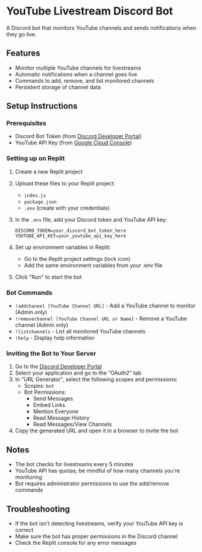 # YouTube Livestream Discord Bot

A Discord bot that monitors YouTube channels and sends notifications when they go live.

## Features

- Monitor multiple YouTube channels for livestreams
- Automatic notifications when a channel goes live
- Commands to add, remove, and list monitored channels
- Persistent storage of channel data

## Setup Instructions

### Prerequisites

- Discord Bot Token (from [Discord Developer Portal](https://discord.com/developers/applications))
- YouTube API Key (from [Google Cloud Console](https://console.cloud.google.com/))

### Setting up on Replit

1. Create a new Replit project
2. Upload these files to your Replit project:
   - `index.js`
   - `package.json`
   - `.env` (create with your credentials)

3. In the `.env` file, add your Discord token and YouTube API key:
   ```
   DISCORD_TOKEN=your_discord_bot_token_here
   YOUTUBE_API_KEY=your_youtube_api_key_here
   ```

4. Set up environment variables in Replit:
   - Go to the Replit project settings (lock icon)
   - Add the same environment variables from your .env file

5. Click "Run" to start the bot

### Bot Commands

- `!addchannel [YouTube Channel URL]` - Add a YouTube channel to monitor (Admin only)
- `!removechannel [YouTube Channel URL or Name]` - Remove a YouTube channel (Admin only)
- `!listchannels` - List all monitored YouTube channels
- `!help` - Display help information

### Inviting the Bot to Your Server

1. Go to the [Discord Developer Portal](https://discord.com/developers/applications)
2. Select your application and go to the "OAuth2" tab
3. In "URL Generator", select the following scopes and permissions:
   - Scopes: `bot`
   - Bot Permissions:
     - Send Messages
     - Embed Links
     - Mention Everyone
     - Read Message History
     - Read Messages/View Channels
4. Copy the generated URL and open it in a browser to invite the bot

## Notes

- The bot checks for livestreams every 5 minutes
- YouTube API has quotas; be mindful of how many channels you're monitoring
- Bot requires administrator permissions to use the add/remove commands

## Troubleshooting

- If the bot isn't detecting livestreams, verify your YouTube API key is correct
- Make sure the bot has proper permissions in the Discord channel
- Check the Replit console for any error messages